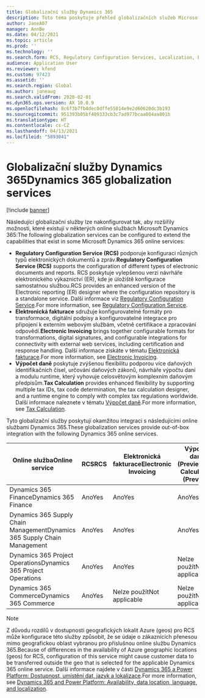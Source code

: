 ```yaml
---
title: Globalizační služby Dynamics 365
description: Toto téma poskytuje přehled globalizačních služeb Microsoft Dynamics 365.
author: JaneA07
manager: AnnBe
ms.date: 04/12/2021
ms.topic: article
ms.prod: ''
ms.technology: ''
ms.search.form: RCS, Regulatory Configuration Services, Localization, Electronic invoicing, Tax calculation
audience: Application User
ms.reviewer: kfend
ms.custom: 97423
ms.assetid: ''
ms.search.region: Global
ms.author: janeaug
ms.search.validFrom: 2020-02-01
ms.dyn365.ops.version: AX 10.0.9
ms.openlocfilehash: 8c6f3b7fb4dec0dffe55014e9e2d60620dc3b193
ms.sourcegitcommit: 951393b05bf409333cb3c7ad977bcaa804aa801b
ms.translationtype: HT
ms.contentlocale: cs-CZ
ms.lasthandoff: 04/13/2021
ms.locfileid: "5893041"
---
```

# <a name="dynamics-365-globalization-services"></a><span data-ttu-id="83524-103">Globalizační služby Dynamics 365</span><span class="sxs-lookup"><span data-stu-id="83524-103">Dynamics 365 globalization services</span></span>

[!include [banner](../includes/banner.md)]

<span data-ttu-id="83524-104">Následující globalizační služby lze nakonfigurovat tak, aby rozšířily možnosti, které existují v některých online službách Microsoft Dynamics 365:</span><span class="sxs-lookup"><span data-stu-id="83524-104">The following globalization services can be configured to extend the capabilities that exist in some Microsoft Dynamics 365 online services:</span></span>

- <span data-ttu-id="83524-105">**Regulatory Configuration Service (RCS)** podporuje konfiguraci různých typů elektronických dokumentů a zpráv.</span><span class="sxs-lookup"><span data-stu-id="83524-105">**Regulatory Configuration Service (RCS)** supports the configuration of different types of electronic documents and reports.</span></span> <span data-ttu-id="83524-106">RCS poskytuje vylepšenou verzi návrháře elektronického výkaznictví (ER), kde je úložiště konfigurace samostatnou službou.</span><span class="sxs-lookup"><span data-stu-id="83524-106">RCS provides an enhanced version of the Electronic reporting (ER) designer where the configuration repository is a standalone service.</span></span> <span data-ttu-id="83524-107">Další informace viz [Regulatory Configuration Service](rcs-overview.md).</span><span class="sxs-lookup"><span data-stu-id="83524-107">For more information, see [Regulatory Configuration Service](rcs-overview.md).</span></span>
- <span data-ttu-id="83524-108">**Elektronická fakturace** sdružuje konfigurovatelné formáty pro transformace, digitální podpisy a konfigurovatelné integrace pro připojení k externím webovým službám, včetně certifikace a zpracování odpovědí.</span><span class="sxs-lookup"><span data-stu-id="83524-108">**Electronic Invoicing** brings together configurable formats for transformations, digital signatures, and configurable integrations for connectivity with external web services, including certification and response handling.</span></span> <span data-ttu-id="83524-109">Další informace získáte v tématu [Elektronická fakturace](e-invoicing-service-overview.md).</span><span class="sxs-lookup"><span data-stu-id="83524-109">For more information, see [Electronic Invoicing](e-invoicing-service-overview.md).</span></span>
- <span data-ttu-id="83524-110">**Výpočet daně** poskytuje zvýšenou flexibilitu podporou více daňových identifikačních čísel, určování daňových zákonů, návrháře výpočtu daní a modulu runtime, který vyhovuje celosvětovým komplexním daňovým předpisům.</span><span class="sxs-lookup"><span data-stu-id="83524-110">**Tax Calculation** provides enhanced flexibility by supporting multiple tax IDs, tax code determination, the tax calculation designer, and a runtime engine to comply with complex tax regulations worldwide.</span></span> <span data-ttu-id="83524-111">Další informace naleznete v tématu [Výpočet daně](global-tax-calcuation-service-overview.md).</span><span class="sxs-lookup"><span data-stu-id="83524-111">For more information, see [Tax Calculation](global-tax-calcuation-service-overview.md).</span></span>

<span data-ttu-id="83524-112">Tyto globalizační služby poskytují okamžitou integraci s následujícími online službami Dynamics 365.</span><span class="sxs-lookup"><span data-stu-id="83524-112">These globalization services provide out-of-box integration with the following Dynamics 365 online services.</span></span>

| <span data-ttu-id="83524-113">Online služba</span><span class="sxs-lookup"><span data-stu-id="83524-113">Online service</span></span> | <span data-ttu-id="83524-114">RCS</span><span class="sxs-lookup"><span data-stu-id="83524-114">RCS</span></span> | <span data-ttu-id="83524-115">Elektronická fakturace</span><span class="sxs-lookup"><span data-stu-id="83524-115">Electronic Invoicing</span></span> | <span data-ttu-id="83524-116">Výpočet daně (Preview)</span><span class="sxs-lookup"><span data-stu-id="83524-116">Tax Calculation (Preview)</span></span> |
|----------------|-----|----------------------|---------------------------|
| <span data-ttu-id="83524-117">Dynamics 365 Finance</span><span class="sxs-lookup"><span data-stu-id="83524-117">Dynamics 365 Finance</span></span> | <span data-ttu-id="83524-118">Ano</span><span class="sxs-lookup"><span data-stu-id="83524-118">Yes</span></span> | <span data-ttu-id="83524-119">Ano</span><span class="sxs-lookup"><span data-stu-id="83524-119">Yes</span></span> | <span data-ttu-id="83524-120">Ano</span><span class="sxs-lookup"><span data-stu-id="83524-120">Yes</span></span> | 
| <span data-ttu-id="83524-121">Dynamics 365 Supply Chain Management</span><span class="sxs-lookup"><span data-stu-id="83524-121">Dynamics 365 Supply Chain Management</span></span> | <span data-ttu-id="83524-122">Ano</span><span class="sxs-lookup"><span data-stu-id="83524-122">Yes</span></span> | <span data-ttu-id="83524-123">Ano</span><span class="sxs-lookup"><span data-stu-id="83524-123">Yes</span></span> | <span data-ttu-id="83524-124">Ano</span><span class="sxs-lookup"><span data-stu-id="83524-124">Yes</span></span> | 
| <span data-ttu-id="83524-125">Dynamics 365 Project Operations</span><span class="sxs-lookup"><span data-stu-id="83524-125">Dynamics 365 Project Operations</span></span> | <span data-ttu-id="83524-126">Ano</span><span class="sxs-lookup"><span data-stu-id="83524-126">Yes</span></span> | <span data-ttu-id="83524-127">Ano</span><span class="sxs-lookup"><span data-stu-id="83524-127">Yes</span></span> | <span data-ttu-id="83524-128">Nelze použít</span><span class="sxs-lookup"><span data-stu-id="83524-128">Not applicable</span></span> | 
| <span data-ttu-id="83524-129">Dynamics 365 Commerce</span><span class="sxs-lookup"><span data-stu-id="83524-129">Dynamics 365 Commerce</span></span> | <span data-ttu-id="83524-130">Ano</span><span class="sxs-lookup"><span data-stu-id="83524-130">Yes</span></span> | <span data-ttu-id="83524-131">Nelze použít</span><span class="sxs-lookup"><span data-stu-id="83524-131">Not applicable</span></span> | <span data-ttu-id="83524-132">Nelze použít</span><span class="sxs-lookup"><span data-stu-id="83524-132">Not applicable</span></span> | 

> [!NOTE]
> <span data-ttu-id="83524-133">Z důvodu rozdílů v dostupnosti geografických lokalit Azure (geos) pro RCS může konfigurace této služby způsobit, že se údaje o zákaznících přenesou mimo geografickou oblast vybranou pro příslušnou online službu Dynamics 365.</span><span class="sxs-lookup"><span data-stu-id="83524-133">Because of differences in the availability of Azure geographic locations (geos) for RCS, configuration of this service might cause customer data to be transferred outside the geo that is selected for the applicable Dynamics 365 online service.</span></span> <span data-ttu-id="83524-134">Další informace najdete v části [Dynamics 365 a Power Platform: Dostupnost, umístění dat, jazyk a lokalizace](https://aka.ms/rcs/D365Productavailabilityguide).</span><span class="sxs-lookup"><span data-stu-id="83524-134">For more information, see [Dynamics 365 and Power Platform: Availability, data location, language, and localization](https://aka.ms/rcs/D365Productavailabilityguide).</span></span>